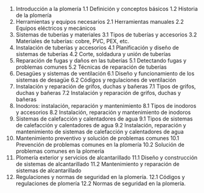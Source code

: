 1. Introducción a la plomería
   1.1 Definición y conceptos básicos
   1.2 Historia de la plomería
2. Herramientas y equipos necesarios
   2.1 Herramientas manuales
   2.2 Equipos eléctricos y mecánicos
3. Sistemas de tuberías y materiales
   3.1 Tipos de tuberías y accesorios
   3.2 Materiales de tuberías: cobre, PVC, PEX, etc.
4. Instalación de tuberías y accesorios
   4.1 Planificación y diseño de sistemas de tuberías
   4.2 Corte, soldadura y unión de tuberías
5. Reparación de fugas y daños en las tuberías
   5.1 Detectando fugas y problemas comunes
   5.2 Técnicas de reparación de tuberías
6. Desagües y sistemas de ventilación
   6.1 Diseño y funcionamiento de los sistemas de desagüe
   6.2 Códigos y regulaciones de ventilación
7. Instalación y reparación de grifos, duchas y bañeras
   7.1 Tipos de grifos, duchas y bañeras
   7.2 Instalación y reparación de grifos, duchas y bañeras
8. Inodoros: instalación, reparación y mantenimiento
   8.1 Tipos de inodoros y accesorios
   8.2 Instalación, reparación y mantenimiento de inodoros
9. Sistemas de calefacción y calentadores de agua
   9.1 Tipos de sistemas de calefacción y calentadores de agua
   9.2 Instalación, reparación y mantenimiento de sistemas de calefacción y calentadores de agua
10. Mantenimiento preventivo y solución de problemas comunes
    10.1 Prevención de problemas comunes en la plomería
    10.2 Solución de problemas comunes en la plomería
11. Plomería exterior y servicios de alcantarillado
    11.1 Diseño y construcción de sistemas de alcantarillado
    11.2 Mantenimiento y reparación de sistemas de alcantarillado
12. Regulaciones y normas de seguridad en la plomería.
    12.1 Códigos y regulaciones de plomería
    12.2 Normas de seguridad en la plomería.

